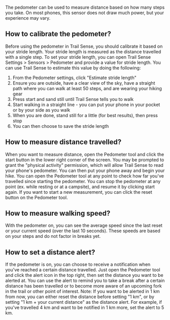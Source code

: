 The pedometer can be used to measure distance based on how many steps you take. On most phones, this sensor does not draw much power, but your experience may vary.

## How to calibrate the pedometer?
Before using the pedometer in Trail Sense, you should calibrate it based on your stride length. Your stride length is measured as the distance travelled with a single step. To set your stride length, you can open Trail Sense Settings > Sensors > Pedometer and provide a value for stride length. You can use Trail Sense to estimate this value by doing the following:

1. From the Pedometer settings, click "Estimate stride length"
2. Ensure you are outside, have a clear view of the sky, have a straight path where you can walk at least 50 steps, and are wearing your hiking gear
3. Press start and sand still until Trail Sense tells you to walk
4. Start walking in a straight line - you can put your phone in your pocket or by your side as you walk
5. When you are done, stand still for a little (for best results), then press stop
6. You can then choose to save the stride length

## How to measure distance travelled?
When you want to measure distance, open the Pedometer tool and click the start button in the lower right corner of the screen. You may be prompted to grant the "physical activity" permission, which will allow Trail Sense to read your phone's pedometer. You can then put your phone away and begin your hike. You can open the Pedometer tool at any point to check how far you've travelled since starting the pedometer. You can stop the pedometer at any point (ex. while resting or at a campsite), and resume it by clicking start again. If you want to start a new measurement, you can click the reset button on the Pedometer tool.

## How to measure walking speed?
With the pedometer on, you can see the average speed since the last reset or your current speed (over the last 10 seconds). These speeds are based on your steps and do not factor in breaks yet.

## How to set a distance alert?
If the pedometer is on, you can choose to receive a notification when you've reached a certain distance travelled. Just open the Pedometer tool and click the alert icon in the top right, then set the distance you want to be alerted at. You can use the alert to remind you to take a break after a certain distance has been travelled or to become more aware of an upcoming fork in the trail or other point of interest. Note: If you want to be alerted in 1 km from now, you can either reset the distance before setting "1 km", or by setting "1 km + your current distance" as the distance alert. For example, if you've travelled 4 km and want to be notified in 1 km more, set the alert to 5 km.